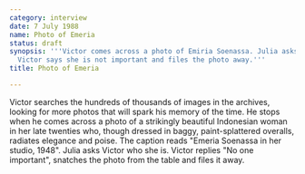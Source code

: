 ```yaml
---
category: interview
date: 7 July 1988
name: Photo of Emeria
status: draft
synopsis: '''Victor comes across a photo of Emiria Soenassa. Julia asks who she, but
  Victor says she is not important and files the photo away.'''
title: Photo of Emeria

---
```



Victor searches the hundreds of thousands of images in the archives, looking for more photos that will spark his memory of the time. He stops when he comes across a photo of a strikingly beautiful Indonesian woman in her late twenties who, though dressed in baggy, paint-splattered overalls, radiates elegance and poise. The caption reads "Emeria Soenassa in her studio, 1948". Julia asks Victor who she is. Victor replies "No one important", snatches the photo from the table and files it away. 
